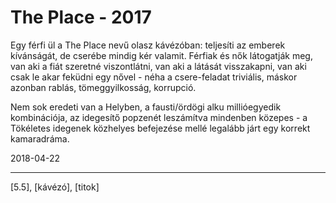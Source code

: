 # The Place - 2017

Egy férfi ül a The Place nevű olasz kávézóban: teljesíti az emberek kívánságát, de cserébe mindig kér valamit. Férfiak és nők látogatják meg, van aki a fiát szeretné viszontlátni, van aki a látását visszakapni, van aki csak le akar feküdni egy nővel - néha a csere-feladat triviális, máskor azonban rablás, tömeggyilkosság, korrupció.

Nem sok eredeti van a Helyben, a fausti/ördögi alku millióegyedik kombinációja, az idegesítő popzenét leszámítva mindenben közepes - a Tökéletes idegenek közhelyes befejezése mellé legalább járt egy korrekt kamaradráma.

2018-04-22

----

[5.5], [kávézó], [titok]
